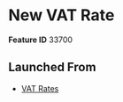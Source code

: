 # New VAT Rate

**Feature ID** 33700

## Launched From

- [VAT Rates](VAT%20Rates.md)











































































